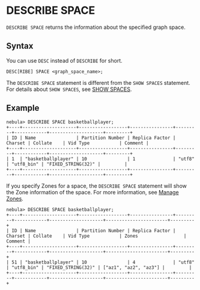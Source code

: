 # DESCRIBE SPACE

`DESCRIBE SPACE` returns the information about the specified graph space.

## Syntax

You can use `DESC` instead of `DESCRIBE` for short.

```ngql
DESC[RIBE] SPACE <graph_space_name>;
```

The `DESCRIBE SPACE` statement is different from the `SHOW SPACES` statement. For details about `SHOW SPACES`, see [SHOW SPACES](3.show-spaces.md).

## Example

```ngql
nebula> DESCRIBE SPACE basketballplayer;
+----+--------------------+------------------+----------------+---------+------------+--------------------+---------+
| ID | Name               | Partition Number | Replica Factor | Charset | Collate    | Vid Type           | Comment |
+----+--------------------+------------------+----------------+---------+------------+--------------------+---------+
| 1  | "basketballplayer" | 10               | 1              | "utf8"  | "utf8_bin" | "FIXED_STRING(32)" |         |
+----+--------------------+------------------+----------------+---------+------------+--------------------+---------+
```

If you specify Zones for a space, the `DESCRIBE SPACE` statement will show the Zone information of the space. For more information, see [Manage Zones](../../4.deployment-and-installation/5.zone.md).


```ngql
nebula> DESCRIBE SPACE basketballplayer;
+----+--------------------+------------------+----------------+---------+------------+--------------------+-----------------------+---------+
| ID | Name               | Partition Number | Replica Factor | Charset | Collate    | Vid Type           | Zones                 | Comment |
+----+--------------------+------------------+----------------+---------+------------+--------------------+-----------------------+---------+
| 51 | "basketballplayer" | 10               | 4              | "utf8"  | "utf8_bin" | "FIXED_STRING(32)" | ["az1", "az2", "az3"] |         |
+----+--------------------+------------------+----------------+---------+------------+--------------------+-----------------------+---------+
```
